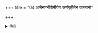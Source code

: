 +++
title = "04 अजेनाग्नीषोमीयेण कर्णगृहीतेन यजमानो"

+++

<details><summary>थिते</summary>

अजेनाग्नीषोमीयेण कर्णगृहीतेन यजमानो राजानमोह्यमानं प्रतीक्षते नमो मित्रस्येति ४
</details>
